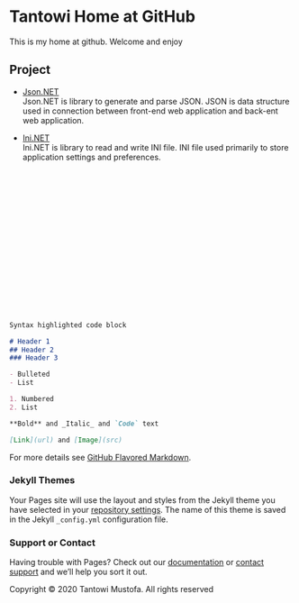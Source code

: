 # Tantowi Home at GitHub


This is my home at github. Welcome and enjoy

## Project

- [Json.NET](https://github.com/tantowi/json.net)<br>
Json.NET is library to generate and parse JSON. JSON is data structure used in connection between front-end web application and back-ent web application.

- [Ini.NET](https://github.com/tantowi/ini.net)<br>
Ini.NET is library to read and write INI file. INI file used primarily to store application settings and preferences.



<br>
<br>
<br>
<br>
<br>
<br>
<br>
<br>
<br>
<br>
<br>
<br>
<br>
<br>
<br>


```markdown
Syntax highlighted code block

# Header 1
## Header 2
### Header 3

- Bulleted
- List

1. Numbered
2. List

**Bold** and _Italic_ and `Code` text

[Link](url) and [Image](src)
```

For more details see [GitHub Flavored Markdown](https://guides.github.com/features/mastering-markdown/).

### Jekyll Themes

Your Pages site will use the layout and styles from the Jekyll theme you have selected in your [repository settings](https://github.com/tantowi/tantowi.github.io/settings). The name of this theme is saved in the Jekyll `_config.yml` configuration file.

### Support or Contact

Having trouble with Pages? Check out our [documentation](https://help.github.com/categories/github-pages-basics/) or [contact support](https://github.com/contact) and we’ll help you sort it out.

Copyright &copy; 2020 Tantowi Mustofa. All rights reserved
